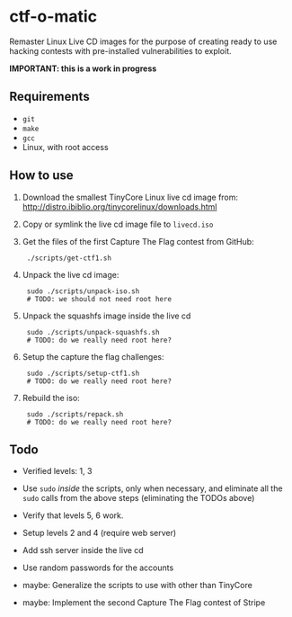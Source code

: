 ctf-o-matic
===========
Remaster Linux Live CD images for the purpose of creating ready to
use hacking contests with pre-installed vulnerabilities to exploit.

**IMPORTANT: this is a work in progress**


Requirements
------------
* `git`
* `make`
* `gcc`
* Linux, with root access


How to use
----------
1. Download the smallest TinyCore Linux live cd image from: 
   http://distro.ibiblio.org/tinycorelinux/downloads.html

2. Copy or symlink the live cd image file to `livecd.iso`

3. Get the files of the first Capture The Flag contest from GitHub:

        ./scripts/get-ctf1.sh

4. Unpack the live cd image:

        sudo ./scripts/unpack-iso.sh
        # TODO: we should not need root here

5. Unpack the squashfs image inside the live cd

        sudo ./scripts/unpack-squashfs.sh
        # TODO: do we really need root here?

6. Setup the capture the flag challenges:

        sudo ./scripts/setup-ctf1.sh
        # TODO: do we really need root here?

7. Rebuild the iso:

        sudo ./scripts/repack.sh
        # TODO: do we really need root here?


Todo
----
* Verified levels: 1, 3

* Use `sudo` *inside* the scripts, only when necessary, and eliminate
  all the `sudo` calls from the above steps (eliminating the TODOs above)

* Verify that levels 5, 6 work.

* Setup levels 2 and 4 (require web server)

* Add ssh server inside the live cd

* Use random passwords for the accounts

* maybe: Generalize the scripts to use with other than TinyCore

* maybe: Implement the second Capture The Flag contest of Stripe


